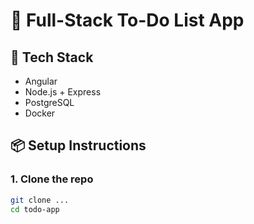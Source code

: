 # 📝 Full-Stack To-Do List App

## 🚀 Tech Stack
- Angular
- Node.js + Express
- PostgreSQL
- Docker

## 📦 Setup Instructions

### 1. Clone the repo
```bash
git clone ...
cd todo-app
